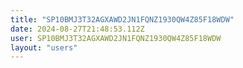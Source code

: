 ```yaml
---
title: "SP10BMJ3T32AGXAWD2JN1FQNZ1930QW4Z85F18WDW"
date: 2024-08-27T21:48:53.112Z
user: SP10BMJ3T32AGXAWD2JN1FQNZ1930QW4Z85F18WDW
layout: "users"
---
```

    